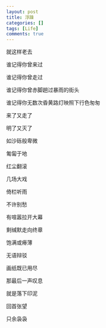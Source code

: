 ```yaml
---
layout: post
title: 浮躁
categories: []
tags: [Life]
comments: true
---
```



就这样老去

谁记得你曾来过

谁记得你曾走过

谁记得你曾赤脚趟过暴雨的街头

谁记得你无数次昏黄路灯映照下行色匆匆

来了又走了

明了又灭了

如沙砾般卑微

匍匐于地

红尘翻滚

几场大戏

倚栏听雨

不许别愁

有喧嚣拉开大幕

剩缄默走向终章

饱满或瘠薄

无语辩驳

画纸既已用尽

那最后一声叹息

就是落下印泥

回首张望

只余袅袅

